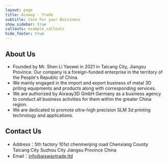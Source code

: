 ```yaml
---
layout: page
title: Aixway - Trade
subtitle: Care For your Buisiness
show_sidebar: true
callouts: example_callouts
hide_footer: true
---
```


## About Us
- Founded by Mr. Shen Li Yaowei in 2021 in Taicang City, Jiangsu Province. Our company is a foreign-funded enterprise in the territory of the People's Republic of China.
- We mainly engaged in the import and export business of metal 3D priting equipments and products along with corresponding services. 
- We are authorized by Aixway3D GmbH Germany as a business agency to conduct all business activities for them within the greater China region.
- We are dedicated to promote ultra-high precision SLM 3d printing technology and applications.


## Contact Us

- Address：5th factory 101st chenmenjing road Chenxiang County Taicang City Suzhou City Jiangsu Province China 
- Email：info@aixwaytrade.ltd
